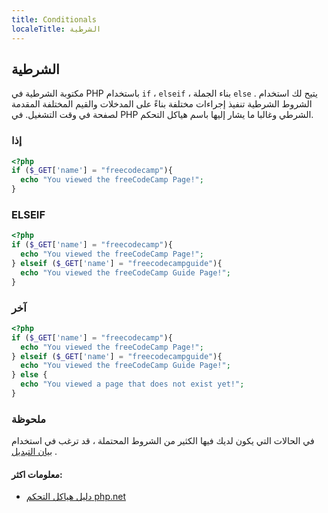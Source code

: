 ```yaml
---
title: Conditionals
localeTitle: الشرطية
---
```

## الشرطية

مكتوبة الشرطية في PHP باستخدام `if` ، `elseif` ، بناء الجملة `else` . يتيح لك استخدام الشروط الشرطية تنفيذ إجراءات مختلفة بناءً على المدخلات والقيم المختلفة المقدمة لصفحة في وقت التشغيل. في PHP الشرطي وغالبا ما يشار إليها باسم هياكل التحكم.

### إذا

```PHP
<?php
if ($_GET['name'] = "freecodecamp"){
  echo "You viewed the freeCodeCamp Page!";
}
``` 

### ELSEIF

```PHP
<?php
if ($_GET['name'] = "freecodecamp"){
  echo "You viewed the freeCodeCamp Page!";
} elseif ($_GET['name'] = "freecodecampguide"){
  echo "You viewed the freeCodeCamp Guide Page!";
}
``` 

### آخر

```PHP
<?php
if ($_GET['name'] = "freecodecamp"){
  echo "You viewed the freeCodeCamp Page!";
} elseif ($_GET['name'] = "freecodecampguide"){
  echo "You viewed the freeCodeCamp Guide Page!";
} else {
  echo "You viewed a page that does not exist yet!";
}
``` 

### ملحوظة

في الحالات التي يكون لديك فيها الكثير من الشروط المحتملة ، قد ترغب في استخدام [بيان التبديل](/php/switch) .

#### معلومات اكثر:

*   [دليل هياكل التحكم php.net](https://secure.php.net/manual/en/control-structures.elseif.php)
